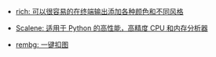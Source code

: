 - [rich: 可以很容易的在终端输出添加各种颜色和不同风格](https://github.com/willmcgugan/rich)

- [Scalene: 适用于 Python 的高性能，高精度 CPU 和内存分析器](https://github.com/emeryberger/scalene)

- [rembg: 一键扣图](https://github.com/danielgatis/rembg)
